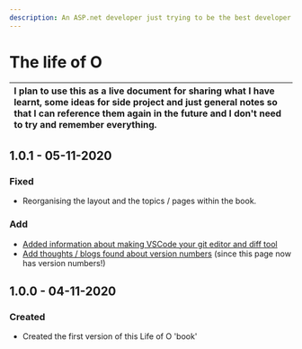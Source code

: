 ```yaml
---
description: An ASP.net developer just trying to be the best developer he can be.
---
```


# The life of O

| I plan to use this as a live document for sharing what I have learnt, some ideas for side project and just general notes so that I can reference them again in the future and I don't need to try and remember everything. |
| :--- |


## 1.0.1 - 05-11-2020

### Fixed

* Reorganising the layout and the topics / pages within the book.

### Add

* [Added information about making VSCode your git editor and diff tool](git/command-line/making-vscode-your-git-editor-and-diff-tool.md)
* [Add thoughts / blogs found about version numbers](blogs-1/future-ideas.md) \(since this page now has version numbers!\)

## 1.0.0 - 04-11-2020

### Created

* Created the first version of this Life of O 'book'




